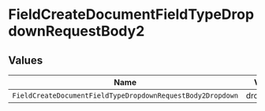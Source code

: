 # FieldCreateDocumentFieldTypeDropdownRequestBody2


## Values

| Name                                                       | Value                                                      |
| ---------------------------------------------------------- | ---------------------------------------------------------- |
| `FieldCreateDocumentFieldTypeDropdownRequestBody2Dropdown` | dropdown                                                   |